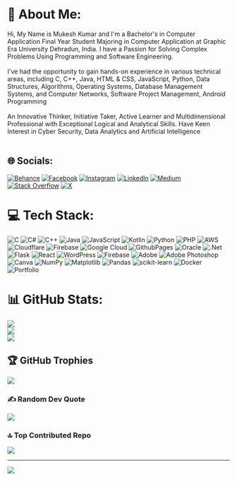# 💫 About Me:
Hi, My Name is Mukesh Kumar and I'm a Bachelor's in Computer Application Final Year Student Majoring in Computer Application at Graphic Era University Dehradun, India. I have a Passion for Solving Complex Problems Using Programming and Software Engineering.<br><br>I've had the opportunity to gain hands-on experience in various technical areas, including C, C++, Java, HTML & CSS, JavaScript, Python, Data Structures, Algorithms, Operating Systems, Database Management Systems, and Computer Networks, Software Project Management, Android Programming<br><br>An Innovative Thinker, Initiative Taker, Active Learner and Multidimensional Professional with Exceptional Logical and Analytical Skills. Have Keen Interest in Cyber Security, Data Analytics and Artificial Intelligence<br><br>


## 🌐 Socials:
[![Behance](https://img.shields.io/badge/Behance-1769ff?logo=behance&logoColor=white)](https://behance.net/imukeshkumardas) [![Facebook](https://img.shields.io/badge/Facebook-%231877F2.svg?logo=Facebook&logoColor=white)](https://facebook.com/imukeshkumardas) [![Instagram](https://img.shields.io/badge/Instagram-%23E4405F.svg?logo=Instagram&logoColor=white)](https://instagram.com/imukeshkumardas) [![LinkedIn](https://img.shields.io/badge/LinkedIn-%230077B5.svg?logo=linkedin&logoColor=white)](https://linkedin.com/in/imukeshkumardas) [![Medium](https://img.shields.io/badge/Medium-12100E?logo=medium&logoColor=white)](https://medium.com/@imukeshkumardas) [![Stack Overflow](https://img.shields.io/badge/-Stackoverflow-FE7A16?logo=stack-overflow&logoColor=white)](https://stackoverflow.com/users/imukeshkumardas) [![X](https://img.shields.io/badge/X-black.svg?logo=X&logoColor=white)](https://x.com/imukeshkumardas) 

# 💻 Tech Stack:
![C](https://img.shields.io/badge/c-%2300599C.svg?style=for-the-badge&logo=c&logoColor=white)
![C#](https://img.shields.io/badge/c%23-%23239120.svg?style=for-the-badge&logo=csharp&logoColor=white) 
![C++](https://img.shields.io/badge/c++-%2300599C.svg?style=for-the-badge&logo=c%2B%2B&logoColor=white) 
![Java](https://img.shields.io/badge/java-%23ED8B00.svg?style=for-the-badge&logo=openjdk&logoColor=white) 
![JavaScript](https://img.shields.io/badge/javascript-%23323330.svg?style=for-the-badge&logo=javascript&logoColor=%23F7DF1E) 
![Kotlin](https://img.shields.io/badge/kotlin-%237F52FF.svg?style=for-the-badge&logo=kotlin&logoColor=white) 
![Python](https://img.shields.io/badge/python-3670A0?style=for-the-badge&logo=python&logoColor=ffdd54) 
![PHP](https://img.shields.io/badge/php-%23777BB4.svg?style=for-the-badge&logo=php&logoColor=white) 
![AWS](https://img.shields.io/badge/AWS-%23FF9900.svg?style=for-the-badge&logo=amazon-aws&logoColor=white) 
![Cloudflare](https://img.shields.io/badge/Cloudflare-F38020?style=for-the-badge&logo=Cloudflare&logoColor=white) 
![Firebase](https://img.shields.io/badge/firebase-%23039BE5.svg?style=for-the-badge&logo=firebase) 
![Google Cloud](https://img.shields.io/badge/GoogleCloud-%234285F4.svg?style=for-the-badge&logo=google-cloud&logoColor=white) 
![GithubPages](https://img.shields.io/badge/github%20pages-121013?style=for-the-badge&logo=github&logoColor=white) 
![Oracle](https://img.shields.io/badge/Oracle-F80000?style=for-the-badge&logo=oracle&logoColor=white) 
![.Net](https://img.shields.io/badge/.NET-5C2D91?style=for-the-badge&logo=.net&logoColor=white) 
![Flask](https://img.shields.io/badge/flask-%23000.svg?style=for-the-badge&logo=flask&logoColor=white) 
![React](https://img.shields.io/badge/react-%2320232a.svg?style=for-the-badge&logo=react&logoColor=%2361DAFB) 
![WordPress](https://img.shields.io/badge/WordPress-%23117AC9.svg?style=for-the-badge&logo=WordPress&logoColor=white) 
![Firebase](https://img.shields.io/badge/Firebase-039BE5?style=for-the-badge&logo=Firebase&logoColor=white) 
![Adobe](https://img.shields.io/badge/adobe-%23FF0000.svg?style=for-the-badge&logo=adobe&logoColor=white) 
![Adobe Photoshop](https://img.shields.io/badge/adobe%20photoshop-%2331A8FF.svg?style=for-the-badge&logo=adobe%20photoshop&logoColor=white) 
![Canva](https://img.shields.io/badge/Canva-%2300C4CC.svg?style=for-the-badge&logo=Canva&logoColor=white) 
![NumPy](https://img.shields.io/badge/numpy-%23013243.svg?style=for-the-badge&logo=numpy&logoColor=white) 
![Matplotlib](https://img.shields.io/badge/Matplotlib-%23ffffff.svg?style=for-the-badge&logo=Matplotlib&logoColor=black) 
![Pandas](https://img.shields.io/badge/pandas-%23150458.svg?style=for-the-badge&logo=pandas&logoColor=white) 
![scikit-learn](https://img.shields.io/badge/scikit--learn-%23F7931E.svg?style=for-the-badge&logo=scikit-learn&logoColor=white) 
![Docker](https://img.shields.io/badge/docker-%230db7ed.svg?style=for-the-badge&logo=docker&logoColor=white) 
![Portfolio](https://img.shields.io/badge/Portfolio-%23000000.svg?style=for-the-badge&logo=firefox&logoColor=#FF7139)
# 📊 GitHub Stats:
![](https://github-readme-stats.vercel.app/api?username=mukeshkumardas&theme=dark&hide_border=false&include_all_commits=false&count_private=false)<br/>
![](https://github-readme-streak-stats.herokuapp.com/?user=mukeshkumardas&theme=dark&hide_border=false)<br/>
![](https://github-readme-stats.vercel.app/api/top-langs/?username=mukeshkumardas&theme=dark&hide_border=false&include_all_commits=false&count_private=false&layout=compact)

## 🏆 GitHub Trophies
![](https://github-profile-trophy.vercel.app/?username=mukeshkumardas&theme=discord&no-frame=false&no-bg=true&margin-w=4)

### ✍️ Random Dev Quote
![](https://quotes-github-readme.vercel.app/api?type=horizontal&theme=light)

### 🔝 Top Contributed Repo
![](https://github-contributor-stats.vercel.app/api?username=mukeshkumardas&limit=5&theme=flat&combine_all_yearly_contributions=true)

---
[![](https://visitcount.itsvg.in/api?id=mukeshkumardas&icon=0&color=0)](https://visitcount.itsvg.in)
